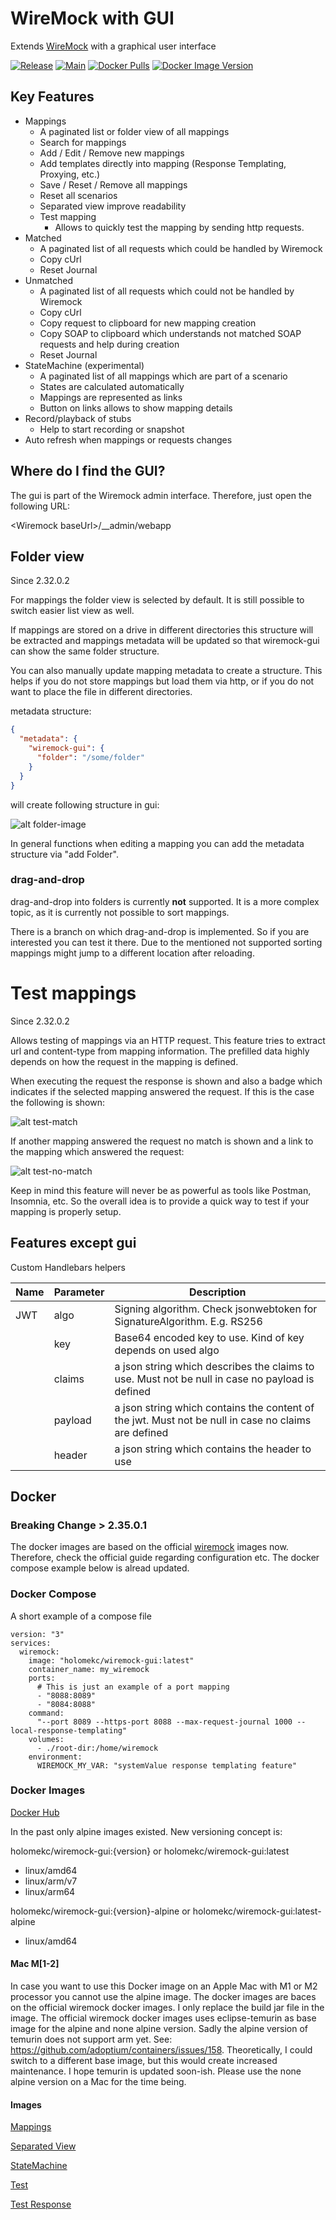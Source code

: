 # WireMock with GUI

Extends [WireMock](http://wiremock.org) with a graphical user interface

[![Release](https://img.shields.io/github/v/release/holomekc/wiremock)](https://github.com/holomekc/wiremock/releases)
[![Main](https://github.com/holomekc/wiremock/actions/workflows/build-and-test.yml/badge.svg)](https://github.com/holomekc/wiremock/actions/workflows/build-and-test.yml)
[![Docker Pulls](https://img.shields.io/docker/pulls/holomekc/wiremock-gui.svg)](https://hub.docker.com/r/holomekc/wiremock-gui/)
[![Docker Image Version](https://img.shields.io/docker/v/holomekc/wiremock-gui)](https://hub.docker.com/r/holomekc/wiremock-gui/)

## Key Features

- Mappings
  - A paginated list or folder view of all mappings
  - Search for mappings
  - Add / Edit / Remove new mappings
  - Add templates directly into mapping (Response Templating, Proxying, etc.)
  - Save / Reset / Remove all mappings
  - Reset all scenarios
  - Separated view improve readability
  - Test mapping
    - Allows to quickly test the mapping by sending http requests.
- Matched
  - A paginated list of all requests which could be handled by Wiremock
  - Copy cUrl
  - Reset Journal
- Unmatched
  - A paginated list of all requests which could not be handled by Wiremock
  - Copy cUrl
  - Copy request to clipboard for new mapping creation
  - Copy SOAP to clipboard which understands not matched SOAP requests and help during creation
  - Reset Journal
- StateMachine (experimental)
  - A paginated list of all mappings which are part of a scenario
  - States are calculated automatically
  - Mappings are represented as links
  - Button on links allows to show mapping details
- Record/playback of stubs
  - Help to start recording or snapshot
- Auto refresh when mappings or requests changes

## Where do I find the GUI?

The gui is part of the Wiremock admin interface. Therefore, just open the following URL:

\<Wiremock baseUrl\>/__admin/webapp

## Folder view

Since 2.32.0.2

For mappings the folder view is selected by default. It is still possible to switch easier list view as well.

If mappings are stored on a drive in different directories this structure will be extracted and mappings metadata will
be updated so that wiremock-gui can show the same folder structure.

You can also manually update mapping metadata to create a structure. This helps if you do not store mappings but load
them via http, or if you do not want to place the file in different directories.

metadata structure:

```json
{
  "metadata": {
    "wiremock-gui": {
      "folder": "/some/folder"
    }
  }
}
```

will create following structure in gui:

![alt folder-image](./images/folder.png)

In general functions when editing a mapping you can add the metadata structure via "add Folder".

### drag-and-drop

drag-and-drop into folders is currently <b>not</b> supported. It is a more complex topic, as it is currently not
possible to sort mappings.

There is a branch on which drag-and-drop is implemented. So if you are interested you can test it there. Due to the
mentioned not supported sorting mappings might jump to a different location after reloading.

# Test mappings

Since 2.32.0.2

Allows testing of mappings via an HTTP request. This feature tries to extract url and content-type from mapping
information. The prefilled data highly depends on how the request in the mapping is defined.

When executing the request the response is shown and also a badge which indicates if the selected mapping answered the
request. If this is the case the following is shown:

![alt test-match](./images/test-matches.png)

If another mapping answered the request no match is shown and a link to the mapping which answered the request:

![alt test-no-match](./images/test-no-match.png)

Keep in mind this feature will never be as powerful as tools like Postman, Insomnia, etc. So the overall idea is to
provide a quick way to test if your mapping is properly setup.

## Features except gui

Custom Handlebars helpers

| Name | Parameter | Description                                                                                         |
|------|-----------|-----------------------------------------------------------------------------------------------------|
| JWT  | algo      | Signing algorithm. Check jsonwebtoken for SignatureAlgorithm. E.g. RS256                            |
|      | key       | Base64 encoded key to use. Kind of key depends on used algo                                         |
|      | claims    | a json string which describes the claims to use. Must not be null in case no payload is defined     |
|      | payload   | a json string which contains the content of the jwt. Must not be null in case no claims are defined |
|      | header    | a json string which contains the header to use                                                      |

## Docker

### Breaking Change > 2.35.0.1

The docker images are based on the official [wiremock](https://hub.docker.com/r/wiremock/wiremock) images now.
Therefore, check the official guide regarding configuration etc. The docker compose example below is alread updated.

### Docker Compose

A short example of a compose file

```
version: "3"
services:
  wiremock:
    image: "holomekc/wiremock-gui:latest"
    container_name: my_wiremock
    ports:
      # This is just an example of a port mapping
      - "8088:8089"
      - "8084:8088"
    command:
      "--port 8089 --https-port 8088 --max-request-journal 1000 --local-response-templating"
    volumes:
      - ./root-dir:/home/wiremock
    environment:
      WIREMOCK_MY_VAR: "systemValue response templating feature"
```

### Docker Images

[Docker Hub](https://hub.docker.com/r/holomekc/wiremock-gui)

In the past only alpine images existed. New versioning concept is:

holomekc/wiremock-gui:{version} or holomekc/wiremock-gui:latest

- linux/amd64
- linux/arm/v7
- linux/arm64

holomekc/wiremock-gui:{version}-alpine or holomekc/wiremock-gui:latest-alpine

- linux/amd64

#### Mac M[1-2]

In case you want to use this Docker image on an Apple Mac with M1 or M2 processor you cannot use the alpine image. The
docker images are baces on the official wiremock docker images. I only replace the build jar file in the image. The
official wiremock docker images uses eclipse-temurin as base image for the alpine and none alpine version. Sadly the
alpine version of temurin does not support arm yet. See: https://github.com/adoptium/containers/issues/158.
Theoretically, I could switch to a different base image, but this would create increased maintenance. I hope temurin is
updated soon-ish. Please use the none alpine version on a Mac for the time being.

#### Images

[Mappings](./images/mappings.png)

[Separated View](./images/mappings-separated.png)

[StateMachine](./images/state-machine.png)

[Test](./images/test.png)

[Test Response](./images/test-response.png)
